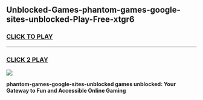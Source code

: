 
## Unblocked-Games-phantom-games-google-sites-unblocked-Play-Free-xtgr6
<h3>
<a href="https://premium76.site?title=phantom-games-google-sites-unblocked&ref=20A">CLICK TO PLAY</a></h3>
<hr>

<h3>
<a href="https://premium76.site?title=phantom-games-google-sites-unblocked&ref=20A">CLICK 2 PLAY</a>
  
</h3>

<a href="https://premium76.site?title=phantom-games-google-sites-unblocked&ref=20A"><img src="https://clearcache.store/games.png"></a>


**phantom-games-google-sites-unblocked games unblocked: Your Gateway to Fun and Accessible Online Gaming**
